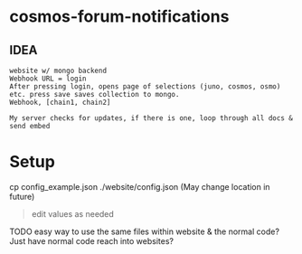 # cosmos-forum-notifications

## IDEA
    website w/ mongo backend
    Webhook URL = login
    After pressing login, opens page of selections (juno, cosmos, osmo) etc. press save saves collection to mongo.
    Webhook, [chain1, chain2]

    My server checks for updates, if there is one, loop through all docs & send embed


# Setup
cp config_example.json ./website/config.json (May change location in future)
> edit values as needed


TODO easy way to use the same files within website & the normal code?
Just have normal code reach into websites?
